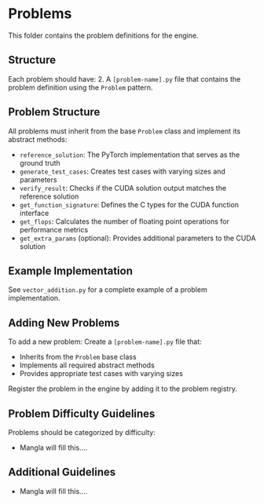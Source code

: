 # Problems

This folder contains the problem definitions for the engine.

## Structure

Each problem should have:
2. A `[problem-name].py` file that contains the problem definition using the `Problem` pattern.

## Problem Structure

All problems must inherit from the base `Problem` class and implement its abstract methods:

- `reference_solution`: The PyTorch implementation that serves as the ground truth
- `generate_test_cases`: Creates test cases with varying sizes and parameters
- `verify_result`: Checks if the CUDA solution output matches the reference solution
- `get_function_signature`: Defines the C types for the CUDA function interface
- `get_flops`: Calculates the number of floating point operations for performance metrics
- `get_extra_params` (optional): Provides additional parameters to the CUDA solution

## Example Implementation

See `vector_addition.py` for a complete example of a problem implementation.

## Adding New Problems

To add a new problem:
Create a `[problem-name].py` file that:
   - Inherits from the `Problem` base class
   - Implements all required abstract methods
   - Provides appropriate test cases with varying sizes

Register the problem in the engine by adding it to the problem registry.

## Problem Difficulty Guidelines
Problems should be categorized by difficulty:
- Mangla will fill this....

## Additional Guidelines
- Mangla will fill this....